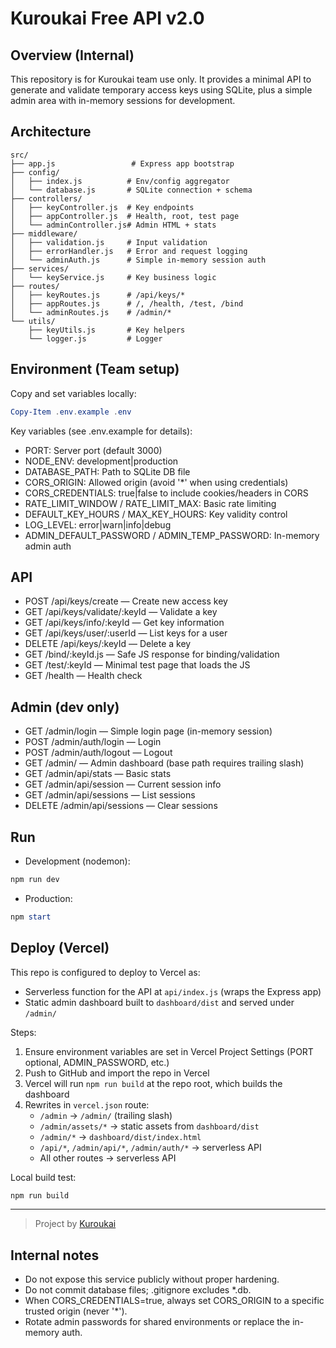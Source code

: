 # Kuroukai Free API v2.0

## Overview (Internal)

This repository is for Kuroukai team use only. It provides a minimal API to generate and validate temporary access keys using SQLite, plus a simple admin area with in-memory sessions for development.

## Architecture

```
src/
├── app.js                 # Express app bootstrap
├── config/
│   ├── index.js          # Env/config aggregator
│   └── database.js       # SQLite connection + schema
├── controllers/
│   ├── keyController.js  # Key endpoints
│   ├── appController.js  # Health, root, test page
│   └── adminController.js# Admin HTML + stats
├── middleware/
│   ├── validation.js     # Input validation
│   ├── errorHandler.js   # Error and request logging
│   └── adminAuth.js      # Simple in-memory session auth
├── services/
│   └── keyService.js     # Key business logic
├── routes/
│   ├── keyRoutes.js      # /api/keys/*
│   ├── appRoutes.js      # /, /health, /test, /bind
│   └── adminRoutes.js    # /admin/*
└── utils/
    ├── keyUtils.js       # Key helpers
    └── logger.js         # Logger
```

## Environment (Team setup)

Copy and set variables locally:

```powershell
Copy-Item .env.example .env
```

Key variables (see .env.example for details):
- PORT: Server port (default 3000)
- NODE_ENV: development|production
- DATABASE_PATH: Path to SQLite DB file
- CORS_ORIGIN: Allowed origin (avoid '*' when using credentials)
- CORS_CREDENTIALS: true|false to include cookies/headers in CORS
- RATE_LIMIT_WINDOW / RATE_LIMIT_MAX: Basic rate limiting
- DEFAULT_KEY_HOURS / MAX_KEY_HOURS: Key validity control
- LOG_LEVEL: error|warn|info|debug
- ADMIN_DEFAULT_PASSWORD / ADMIN_TEMP_PASSWORD: In-memory admin auth

## API

- POST /api/keys/create — Create new access key
- GET /api/keys/validate/:keyId — Validate a key
- GET /api/keys/info/:keyId — Get key information
- GET /api/keys/user/:userId — List keys for a user
- DELETE /api/keys/:keyId — Delete a key
- GET /bind/:keyId.js — Safe JS response for binding/validation
- GET /test/:keyId — Minimal test page that loads the JS
- GET /health — Health check

## Admin (dev only)

- GET /admin/login — Simple login page (in-memory session)
- POST /admin/auth/login — Login
- POST /admin/auth/logout — Logout
- GET /admin/ — Admin dashboard (base path requires trailing slash)
- GET /admin/api/stats — Basic stats
- GET /admin/api/session — Current session info
- GET /admin/api/sessions — List sessions
- DELETE /admin/api/sessions — Clear sessions

## Run

- Development (nodemon):
```powershell
npm run dev
```
- Production:
```powershell
npm start
```

## Deploy (Vercel)

This repo is configured to deploy to Vercel as:
- Serverless function for the API at `api/index.js` (wraps the Express app)
- Static admin dashboard built to `dashboard/dist` and served under `/admin/`

Steps:
1. Ensure environment variables are set in Vercel Project Settings (PORT optional, ADMIN_PASSWORD, etc.)
2. Push to GitHub and import the repo in Vercel
3. Vercel will run `npm run build` at the repo root, which builds the dashboard
4. Rewrites in `vercel.json` route:
    - `/admin` -> `/admin/` (trailing slash)
    - `/admin/assets/*` -> static assets from `dashboard/dist`
    - `/admin/*` -> `dashboard/dist/index.html`
    - `/api/*`, `/admin/api/*`, `/admin/auth/*` -> serverless API
    - All other routes -> serverless API

Local build test:
```powershell
npm run build
```

---

> Project by [Kuroukai](https://github.com/Kuroukai)

## Internal notes

- Do not expose this service publicly without proper hardening.
- Do not commit database files; .gitignore excludes *.db.
- When CORS_CREDENTIALS=true, always set CORS_ORIGIN to a specific trusted origin (never '*').
- Rotate admin passwords for shared environments or replace the in-memory auth.


